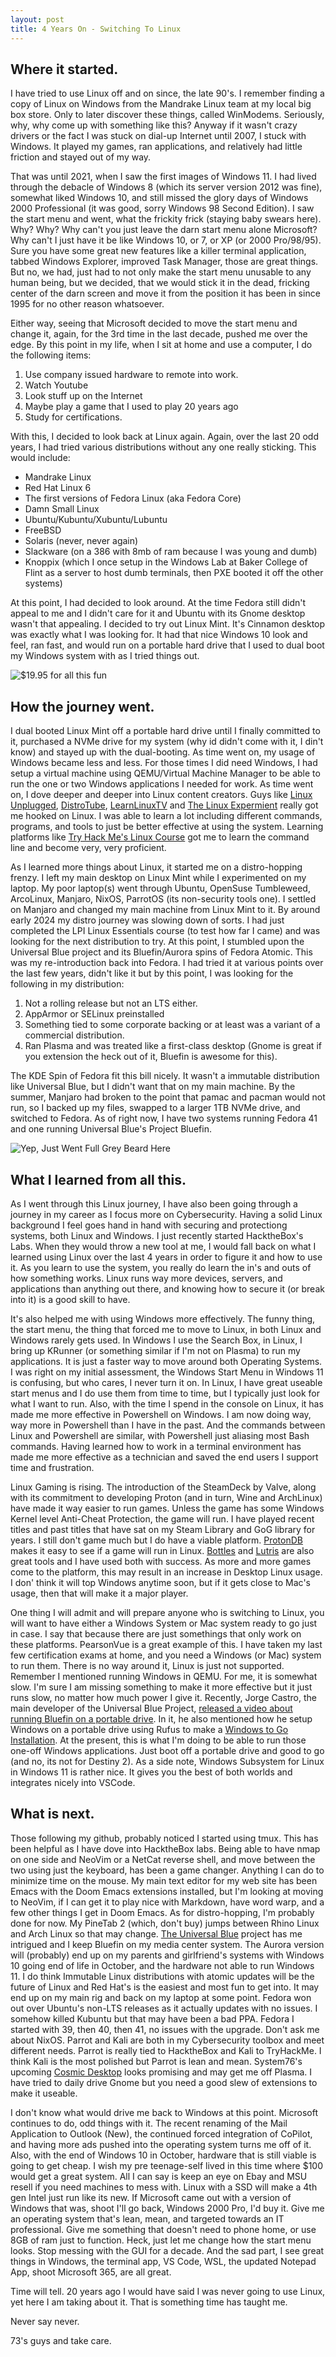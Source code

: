 ```yaml
---
layout: post
title: 4 Years On - Switching To Linux
---
```


## Where it started. 
I have tried to use Linux off and on since, the late 90's.  I remember finding a copy of Linux on Windows from the Mandrake Linux team at my local big box store.  Only to later discover these
things, called WinModems.  Seriously, why, why come up with something like this?  Anyway if it wasn't crazy drivers or the fact I was stuck on dial-up Internet until 2007, I stuck with Windows.  It played my games, ran applications, and relatively had little friction and stayed out of my way.  

That was until 2021, when I saw the first images of Windows 11.  I had lived through the debacle of Windows 8 (which its server version 2012 was fine), somewhat liked Windows 10, and still missed the glory days of
Windows 2000 Professional (it was good, sorry Windows 98 Second Edition).  I saw the start menu and went, what the frickity frick (staying baby swears here).  Why?  Why? Why can't you just leave the darn start menu
alone Microsoft?  Why can't I just have it be like Windows 10, or 7, or XP (or 2000 Pro/98/95).  Sure you have some great new features like a killer terminal application, tabbed Windows Explorer, improved Task Manager, 
those are great things.  But no, we had, just had to not only make the start menu unusable to any human being, but we decided, that we would stick it in the dead, fricking center of the darn screen and move it from the position it has been in since 1995 for no other reason whatsoever.  

Either way, seeing that Microsoft decided to move the start menu and change it, again, for the 3rd time in the last decade, pushed me over the edge.  By this point in my life, when I sit at home
and use a computer, I do the following items:

1. Use company issued hardware to remote into work.
2. Watch Youtube
3. Look stuff up on the Internet
4. Maybe play a game that I used to play 20 years ago
5. Study for certifications.  

With this, I decided to look back at Linux again.  Again, over the last 20 odd years, I had tried various distributions without any one really sticking.  This would include:

- Mandrake Linux
- Red Hat Linux 6
- The first versions of Fedora Linux (aka Fedora Core)
- Damn Small Linux
- Ubuntu/Kubuntu/Xubuntu/Lubuntu
- FreeBSD
- Solaris (never, never again)
- Slackware (on a 386 with 8mb of ram because I was young and dumb)
- Knoppix (which I once setup in the Windows Lab at Baker College of Flint as a server to host dumb terminals, then PXE booted it off the other systems)

At this point, I had decided to look around.  At the time Fedora still didn't appeal to me and I didn't care for it and Ubuntu with its Gnome desktop wasn't that appealing.  I decided to try out Linux Mint.  It's Cinnamon desktop was exactly what I was looking for.  It had that nice Windows 10 look and feel, ran fast, and would run on a portable hard drive that I used to dual boot my Windows system with as I tried things out.  

![$19.95 for all this fun](../images/2025-1-28-Img2.png)

## How the journey went. 
I dual booted Linux Mint off a portable hard drive until I finally committed to it, purchased a NVMe drive for my system (why id didn't come with it, I din't know) and stayed up with the dual-booting. As time
went on, my usage of Windows became less and less.  For those times I did need Windows, I had setup a virtual machine using QEMU/Virtual Machine Manager to be able to run the one or two Windows applications I needed
for work.  As time went on, I dove deeper and deeper into Linux content creators.  Guys like [Linux Unplugged](https://linuxunplugged.com/), [DistroTube](https://www.youtube.com/channel/UCVls1GmFKf6WlTraIb_IaJg), [LearnLinuxTV](https://www.youtube.com/channel/UCxQKHvKbmSzGMvUrVtJYnUA)
and [The Linux Expermient](https://www.youtube.com/channel/UC5UAwBUum7CPN5buc-_N1Fw) really got me hooked on Linux.  I was able to learn a lot including different commands, programs, and tools to just be better 
effective at using the system.  Learning platforms like [Try Hack Me's Linux Course](https://tryhackme.com/r/room/linuxfundamentalspart1) got me to learn the command line and become very, very proficient.

As I learned more things about Linux, it started me on a distro-hopping frenzy.  I left my main desktop on Linux Mint while I experimented on my laptop. My poor laptop(s) went through Ubuntu, OpenSuse Tumbleweed, ArcoLinux, Manjaro, NixOS, ParrotOS (its non-security tools one).  I settled on Manjaro and changed my main machine from Linux Mint to it.  By around early 2024 my distro journey was slowing down of sorts.  I had just completed the LPI Linux Essentials course (to test how far I came) and was looking for the next distribution to try.  At this point, I stumbled upon the Universal Blue project and its Bluefin/Aurora spins of Fedora Atomic.  This was my re-introduction back into Fedora.  I had tried it at various points over the last few years, didn't like it but by this point, I was looking for the following in my distribution:

1. Not a rolling release but not an LTS either. 
2. AppArmor or SELinux preinstalled
3. Something tied to some corporate backing or at least was a variant of a commercial distribution.  
4. Ran Plasma and was treated like a first-class desktop (Gnome is great if you extension the heck out of it, Bluefin is awesome for this). 

The KDE Spin of Fedora fit this bill nicely.  It wasn't a immutable distribution like Universal Blue, but I didn't want that on my main machine.  By the summer, Manjaro had broken to the point that pamac and pacman would not run, so I backed up my files, swapped to a larger 1TB NVMe drive, and switched to Fedora.  As of right now, I have two systems running Fedora 41 and one running Universal Blue's Project Bluefin. 

![Yep, Just Went Full Grey Beard Here](../images/2025-1-28-Img1.png)

## What I learned from all this.  
As I went through this Linux journey, I have also been going through a journey in my career as I focus more on Cybersecurity.  Having a solid Linux background I feel goes hand in hand with securing and protectiong systems, both Linux and Windows.  I just recently started HacktheBox's Labs.  When they would throw a new tool at me, I would fall back on what I learned using Linux over the last 4 years in order to figure it and how to use it.  As you learn to use the system, you really do learn the in's and outs of how something works.  Linux runs way more devices, servers, and applications than anything out there, and knowing how to secure it (or break into it) is a good skill to have.

It's also helped me with using Windows more effectively.  The funny thing, the start menu, the thing that forced me to move to Linux, in both Linux and Windows rarely gets used.  In Windows I use the Search Box, in Linux, I bring up KRunner (or something similar if I'm not on Plasma) to run my applications.  It is just a faster way to move around both Operating Systems.  I was right on my initial assessment, the Windows Start Menu in Windows 11 is confusing, but who cares, I never turn it on.  In Linux, I have great useable start menus and I do use them from time to time, but I typically just look for what I want to run.  Also, with the time I spend in the console on Linux, it has made me more effective in Powershell on Windows.  I am now doing way, way more in Powershell than I have in the past.  And the commands between Linux and Powershell are similar, with Powershell just aliasing most Bash commands.  Having learned how to work in a terminal environment has made me more effective as a technician and saved the end users I support time and frustration.  

Linux Gaming is rising.  The introduction of the SteamDeck by Valve, along with its commitment to developing Proton (and in turn, Wine and ArchLinux) have made it way easier to run games.  Unless the game has some Windows Kernel level Anti-Cheat Protection, the game will run.  I have played recent titles and past titles that have sat on my Steam Library and GoG library for years.  I still don't game much but I do have a viable platform.  [ProtonDB](https://www.protondb.com/) makes it easy to see if a game will run in Linux.  [Bottles](https://usebottles.com/) and [Lutris](https://lutris.net/) are also great tools and I have used both with success.  As more and more games come to the platform, this may result in an increase in Desktop Linux usage.  I don' think it will top Windows anytime soon, but if it gets close to Mac's usage, then that will make it a major player.   

One thing I will admit and will prepare anyone who is switching to Linux, you will want to have either a Windows System or Mac system ready to go just in case.  I say that because there are just somethings that only work on these platforms.  PearsonVue is a great example of this.  I have taken my last few certification exams at home, and you need a Windows (or Mac) system to run them.  There is no way around it, Linux is just not supported.  Remember I mentioned running Windows in QEMU.  For me, it is somewhat slow.  I'm sure I am missing something to make it more effective but it just runs slow, no matter how much power I give it.  Recently, Jorge Castro, the main developer of the Universal Blue Project, [released a video about running Bluefin on a portable drive](https://youtu.be/5DRaYQ6hKU0).  In it, he also mentioned how he setup Windows on a portable drive using Rufus to make a [Windows to Go Installation](https://docs.projectbluefin.io/tips/#windows-to-go).  At the present, this is what I'm doing to be able to run those one-off Windows applications.  Just boot off a portable drive and good to go (and no, its not for Destiny 2).  As a side note, Windows Subsystem for Linux in Windows 11 is rather nice.  It gives you the best of both worlds and integrates nicely into VSCode.  

## What is next.
Those following my github, probably noticed I started using tmux.  This has been helpful as I have dove into HacktheBox labs.  Being able to have nmap on one side and NeoVim or a NetCat reverse shell, and move between the two using just the keyboard, has been a game changer.  Anything I can do to minimize time on the mouse.  My main text editor for my web site has been Emacs with the Doom Emacs extensions installed, but I'm looking at moving to NeoVim, if I can get it to play nice with Markdown, have word warp, and a few other things I get in Doom Emacs.  As for distro-hopping, I'm probably done for now.  My PineTab 2 (which, don't buy) jumps between Rhino Linux and Arch Linux so that may change.  [The Universal Blue](https://universal-blue.org/) project has me intrigued and I keep Bluefin on my media center system.  The Aurora version will (probably) end up on my parents and girlfriend's systems with Windows 10 going end of life in October, and the hardware not able to run Windows 11.  I do think Immutable Linux distributions with atomic updates will be the future of Linux and Red Hat's is the easiest and most fun to get into.  It may end up on my main rig and back on my laptop at some point.  Fedora won out over Ubuntu's non-LTS releases as it actually updates with no issues.  I somehow killed Kubuntu but that may have been a bad PPA.  Fedora I started with 39, then 40, then 41, no issues with the upgrade. Don't ask me about NixOS.  Parrot and Kali are both in my Cybersecurity toolbox and meet different needs.  Parrot is really tied to HacktheBox and Kali to TryHackMe.  I think Kali is the most polished but Parrot is lean and mean.  System76's upcoming [Cosmic Desktop](https://system76.com/cosmic/) looks promising and may get me off Plasma.  I have tried to daily drive Gnome but you need a good slew of extensions to make it useable.  

I don't know what would drive me back to Windows at this point.  Microsoft continues to do, odd things with it.  The recent renaming of the Mail Application to Outlook (New), the continued forced integration of CoPilot, and having more ads pushed into the operating system turns me off of it.  Also, with the end of Windows 10 in October, hardware that is still viable is going to get cheap.  I wish my pre teenage-self lived in this time where $100 would get a great system.  All I can say is keep an eye on Ebay and MSU resell if you need machines to mess with.  Linux with a SSD will make a 4th gen Intel just run like its new.  If Microsoft came out with a version of Windows that was, shoot I'll go back, Windows 2000 Pro, I'd buy it.  Give me an operating system that's lean, mean, and targeted towards an IT professional.  Give me something that doesn't need to phone home, or use 8GB of ram just to function.  Heck, just let me change how the start menu looks.  Stop messing with the GUI for a decade.  And the sad part, I see great things in Windows, the terminal app, VS Code, WSL, the updated Notepad App, shoot Microsoft 365, are all great.  

Time will tell.  20 years ago I would have said I was never going to use Linux, yet here I am taking about it.  That is something time has taught me.  

Never say never.  

73's guys and take care.
